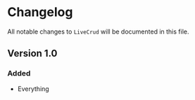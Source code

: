 # Changelog

All notable changes to `LiveCrud` will be documented in this file.

## Version 1.0

### Added
- Everything
